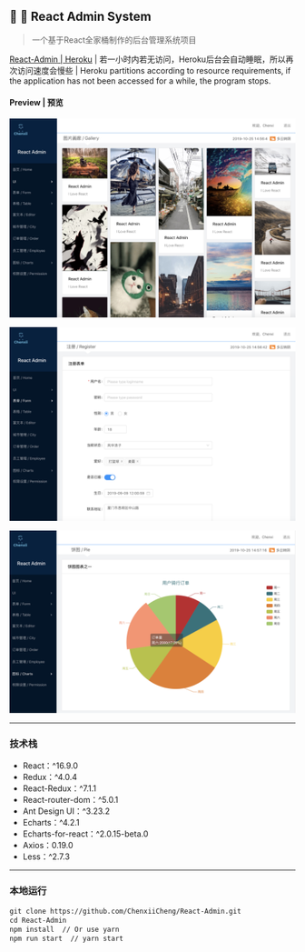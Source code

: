 ## 🌈 🐳 React Admin System

> 一个基于React全家桶制作的后台管理系统项目

[React-Admin | Heroku](https://admin-manager-react.herokuapp.com/) | 若一小时内若无访问，Heroku后台会自动睡眠，所以再次访问速度会慢些 | Heroku partitions according to resource requirements, if the application has not been accessed for a while, the program stops.

#### Preview | 预览

![image-20191025150635079](./imgs/pic1.png)


![image-20191025150641464](./imgs/pic2.png)


![image-20191025150647998](./imgs/pic3.png)

------

### 技术栈

- React：^16.9.0
- Redux：^4.0.4
- React-Redux：^7.1.1
- React-router-dom：^5.0.1
- Ant Design UI：^3.23.2
- Echarts：^4.2.1
- Echarts-for-react：^2.0.15-beta.0
- Axios：0.19.0
- Less：^2.7.3

------

### 本地运行

```
git clone https://github.com/ChenxiiCheng/React-Admin.git
cd React-Admin
npm install  // Or use yarn
npm run start  // yarn start
```
